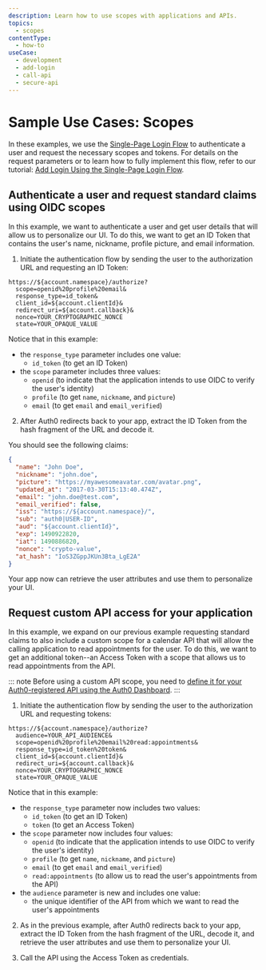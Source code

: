 ```yaml
---
description: Learn how to use scopes with applications and APIs.
topics:
  - scopes
contentType:
  - how-to
useCase:
  - development
  - add-login
  - call-api
  - secure-api
---
```

# Sample Use Cases: Scopes

In these examples, we use the [Single-Page Login Flow](/flows/concepts/single-page-login-flow) to authenticate a user and request the necessary scopes and tokens. For details on the request parameters or to learn how to fully implement this flow, refer to our tutorial: [Add Login Using the Single-Page Login Flow](/flows/guides/single-page-login-flow/add-login-using-single-page-login-flow).

## Authenticate a user and request standard claims using OIDC scopes

In this example, we want to authenticate a user and get user details that will allow us to personalize our UI. To do this, we want to get an ID Token that contains the user's name, nickname, profile picture, and email information.

1. Initiate the authentication flow by sending the user to the authorization URL and requesting an ID Token:

```text
https://${account.namespace}/authorize?
  scope=openid%20profile%20email&
  response_type=id_token&
  client_id=${account.clientId}&
  redirect_uri=${account.callback}&
  nonce=YOUR_CRYPTOGRAPHIC_NONCE
  state=YOUR_OPAQUE_VALUE
```

Notice that in this example: 

* the `response_type` parameter includes one value:
  * `id_token` (to get an ID Token)
* the `scope` parameter includes three values: 
  * `openid` (to indicate that the application intends to use OIDC to verify the user's identity)
  * `profile` (to get `name`, `nickname`, and `picture`)
  * `email` (to get `email` and `email_verified`)

2. After Auth0 redirects back to your app, extract the ID Token from the hash fragment of the URL and decode it.

You should see the following claims:

```json
{
  "name": "John Doe",
  "nickname": "john.doe",
  "picture": "https://myawesomeavatar.com/avatar.png",
  "updated_at": "2017-03-30T15:13:40.474Z",
  "email": "john.doe@test.com",
  "email_verified": false,
  "iss": "https://${account.namespace}/",
  "sub": "auth0|USER-ID",
  "aud": "${account.clientId}",
  "exp": 1490922820,
  "iat": 1490886820,
  "nonce": "crypto-value",
  "at_hash": "IoS3ZGppJKUn3Bta_LgE2A"
}
```

Your app now can retrieve the user attributes and use them to personalize your UI.


## Request custom API access for your application

In this example, we expand on our previous example requesting standard claims to also include a custom scope for a calendar API that will allow the calling application to read appointments for the user. To do this, we want to get an additional token--an Access Token with a scope that allows us to read appointments from the API.

::: note
Before using a custom API scope, you need to [define it for your Auth0-registered API using the Auth0 Dashboard]().
:::

1. Initiate the authentication flow by sending the user to the authorization URL and requesting tokens:

```text
https://${account.namespace}/authorize?
  audience=YOUR_API_AUDIENCE&
  scope=openid%20profile%20email%20read:appointments&
  response_type=id_token%20token&
  client_id=${account.clientId}&
  redirect_uri=${account.callback}&
  nonce=YOUR_CRYPTOGRAPHIC_NONCE
  state=YOUR_OPAQUE_VALUE
```

Notice that in this example:

* the `response_type` parameter now includes two values:
  * `id_token` (to get an ID Token)
  * `token` (to get an Access Token)
* the `scope` parameter now includes four values: 
  * `openid` (to indicate that the application intends to use OIDC to verify the user's identity)
  * `profile` (to get `name`, `nickname`, and `picture`)
  * `email` (to get `email` and `email_verified`)
  * `read:appointments` (to allow us to read the user's appointments from the API)
* the `audience` parameter is new and includes one value:
  * the unique identifier of the API from which we want to read the user's appointments

2. As in the previous example, after Auth0 redirects back to your app, extract the ID Token from the hash fragment of the URL, decode it, and retrieve the user attributes and use them to personalize your UI.

3. Call the API using the Access Token as credentials.
